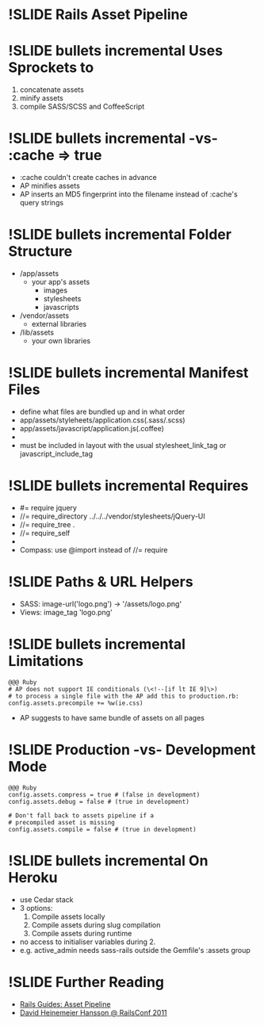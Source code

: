!SLIDE
Rails Asset Pipeline
====================


!SLIDE bullets incremental
Uses Sprockets to
=================
1. concatenate assets
2. minify assets
3. compile SASS/SCSS and CoffeeScript


!SLIDE bullets incremental
-vs- :cache => true
===================
* :cache couldn't create caches in advance
* AP minifies assets
* AP inserts an MD5 fingerprint into the filename instead of :cache's query strings


!SLIDE bullets incremental
Folder Structure
================
* /app/assets
  - your app's assets
    + images
    + stylesheets
    + javascripts
* /vendor/assets
  - external libraries
* /lib/assets
  - your own libraries


!SLIDE bullets incremental
Manifest Files
==============
* define what files are bundled up and in what order
* app/assets/styleheets/application.css(.sass/.scss)
* app/assets/javascript/application.js(.coffee)
* 
* must be included in layout with the usual stylesheet\_link\_tag or javascript\_include\_tag


!SLIDE bullets incremental
Requires
========
* \#= require jquery
* //= require_directory ../../../vendor/stylesheets/jQuery-UI
* //= require_tree .
* //= require_self
* 
* Compass: use @import instead of //= require


!SLIDE
Paths & URL Helpers
===================
* SASS: image-url('logo.png') -> '/assets/logo.png'
* Views: image_tag 'logo.png'


!SLIDE bullets incremental
Limitations
===========

    @@@ Ruby
    # AP does not support IE conditionals (\<!--[if lt IE 9]\>)
    # to process a single file with the AP add this to production.rb:
    config.assets.precompile += %w(ie.css)
* AP suggests to have same bundle of assets on all pages



!SLIDE
Production -vs- Development Mode
================================
    @@@ Ruby
    config.assets.compress = true # (false in development)
    config.assets.debug = false # (true in development)
    
    # Don't fall back to assets pipeline if a
    # precompiled asset is missing
    config.assets.compile = false # (true in development)


!SLIDE bullets incremental
On Heroku
=========
* use Cedar stack
* 3 options:
  1. Compile assets locally
  2. Compile assets during slug compilation
  3. Compile assets during runtime
* no access to initialiser variables during 2.
* e.g. active_admin needs sass-rails outside the Gemfile's :assets group


!SLIDE
Further Reading
===============

* [Rails Guides: Asset Pipeline](http://guides.rubyonrails.org/asset_pipeline.html)
* [David Heinemeier Hansson @ RailsConf 2011](http://www.youtube.com/watch?v=cGdCI2HhfAU)
